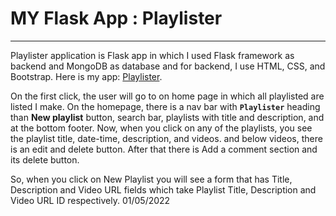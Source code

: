 # MY Flask App : Playlister

<hr>

Playlister application is Flask app in which I used Flask framework as backend and MongoDB as database and for backend, I use HTML, CSS, and Bootstrap. Here is my app: <a href="https://playlister-pj.herokuapp.com/">Playlister</a>.

On the first click, the user will go to on home page in which all playlisted are listed I make. On the homepage, there is a nav bar with **`Playlister`** 
heading than **New playlist** button, search bar, playlists with title and description, and at the bottom footer.
Now, when you click on any of the playlists, you see the playlist title, date-time, description, and videos. and below videos, there is an edit and delete button. After that there is 
Add a comment section and its delete button.

So, when you click on New Playlist you will see a form that has Title, Description and Video URL fields which take Playlist Title, Description and Video URL ID respectively.
01/05/2022

